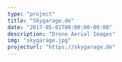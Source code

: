 ```yaml
---
type: "project"
title: "Skygarage.de"
date: "2017-05-01T00:00:00-00:00"
description: "Drone Aerial Images"
img: "skygarage.jpg"
projecturl: "https://skygarage.de"
---
```

